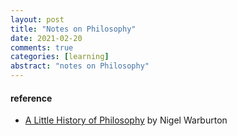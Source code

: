 ```yaml
---
layout: post
title: "Notes on Philosophy"
date: 2021-02-20
comments: true
categories: [learning]
abstract: "notes on Philosophy"
---
```



#### reference  
* [A Little History of Philosophy](https://book.douban.com/subject/6812274/) by Nigel Warburton  